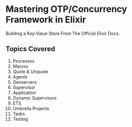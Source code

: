 # Mastering OTP/Concurrency Framework in Elixir

Building a Key-Value Store From The Official Elixir Docs.

## Topics Covered

1. Processes
2. Macros
3. Quote & Unquote
4. Agents
5. Genservers
6. Supervisor
7. Application
8. Dynamic Supervisors
9. ETS
10. Umbrella Projects
11. Tasks
12. Testing

